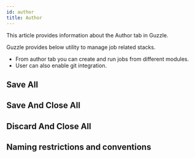 ```yaml
---
id: author
title: Author
---
```


This article provides information about the Author tab in Guzzle.

Guzzle provides below utility to manage job related stacks.

- From author tab you can create and run jobs from different modules.
- User can also enable git integration.

## Save All

## Save And Close All

## Discard And Close All

## Naming restrictions and conventions


